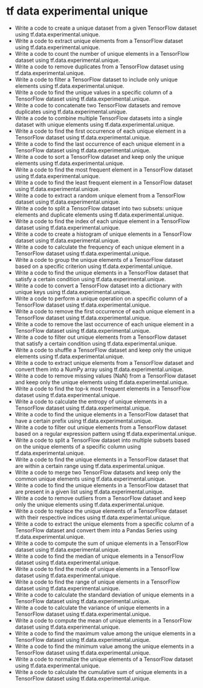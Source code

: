 # tf data experimental unique

- Write a code to create a unique dataset from a given TensorFlow dataset using tf.data.experimental.unique.
- Write a code to extract unique elements from a TensorFlow dataset using tf.data.experimental.unique.
- Write a code to count the number of unique elements in a TensorFlow dataset using tf.data.experimental.unique.
- Write a code to remove duplicates from a TensorFlow dataset using tf.data.experimental.unique.
- Write a code to filter a TensorFlow dataset to include only unique elements using tf.data.experimental.unique.
- Write a code to find the unique values in a specific column of a TensorFlow dataset using tf.data.experimental.unique.
- Write a code to concatenate two TensorFlow datasets and remove duplicates using tf.data.experimental.unique.
- Write a code to combine multiple TensorFlow datasets into a single dataset with unique elements using tf.data.experimental.unique.
- Write a code to find the first occurrence of each unique element in a TensorFlow dataset using tf.data.experimental.unique.
- Write a code to find the last occurrence of each unique element in a TensorFlow dataset using tf.data.experimental.unique.
- Write a code to sort a TensorFlow dataset and keep only the unique elements using tf.data.experimental.unique.
- Write a code to find the most frequent element in a TensorFlow dataset using tf.data.experimental.unique.
- Write a code to find the least frequent element in a TensorFlow dataset using tf.data.experimental.unique.
- Write a code to extract a random unique element from a TensorFlow dataset using tf.data.experimental.unique.
- Write a code to split a TensorFlow dataset into two subsets: unique elements and duplicate elements using tf.data.experimental.unique.
- Write a code to find the index of each unique element in a TensorFlow dataset using tf.data.experimental.unique.
- Write a code to create a histogram of unique elements in a TensorFlow dataset using tf.data.experimental.unique.
- Write a code to calculate the frequency of each unique element in a TensorFlow dataset using tf.data.experimental.unique.
- Write a code to group the unique elements of a TensorFlow dataset based on a specific criterion using tf.data.experimental.unique.
- Write a code to find the unique elements in a TensorFlow dataset that satisfy a certain condition using tf.data.experimental.unique.
- Write a code to convert a TensorFlow dataset into a dictionary with unique keys using tf.data.experimental.unique.
- Write a code to perform a unique operation on a specific column of a TensorFlow dataset using tf.data.experimental.unique.
- Write a code to remove the first occurrence of each unique element in a TensorFlow dataset using tf.data.experimental.unique.
- Write a code to remove the last occurrence of each unique element in a TensorFlow dataset using tf.data.experimental.unique.
- Write a code to filter out unique elements from a TensorFlow dataset that satisfy a certain condition using tf.data.experimental.unique.
- Write a code to shuffle a TensorFlow dataset and keep only the unique elements using tf.data.experimental.unique.
- Write a code to extract unique elements from a TensorFlow dataset and convert them into a NumPy array using tf.data.experimental.unique.
- Write a code to remove missing values (NaN) from a TensorFlow dataset and keep only the unique elements using tf.data.experimental.unique.
- Write a code to find the top-k most frequent elements in a TensorFlow dataset using tf.data.experimental.unique.
- Write a code to calculate the entropy of unique elements in a TensorFlow dataset using tf.data.experimental.unique.
- Write a code to find the unique elements in a TensorFlow dataset that have a certain prefix using tf.data.experimental.unique.
- Write a code to filter out unique elements from a TensorFlow dataset based on a regular expression pattern using tf.data.experimental.unique.
- Write a code to split a TensorFlow dataset into multiple subsets based on the unique elements of a specific column using tf.data.experimental.unique.
- Write a code to find the unique elements in a TensorFlow dataset that are within a certain range using tf.data.experimental.unique.
- Write a code to merge two TensorFlow datasets and keep only the common unique elements using tf.data.experimental.unique.
- Write a code to find the unique elements in a TensorFlow dataset that are present in a given list using tf.data.experimental.unique.
- Write a code to remove outliers from a TensorFlow dataset and keep only the unique elements using tf.data.experimental.unique.
- Write a code to replace the unique elements of a TensorFlow dataset with their respective indices using tf.data.experimental.unique.
- Write a code to extract the unique elements from a specific column of a TensorFlow dataset and convert them into a Pandas Series using tf.data.experimental.unique.
- Write a code to compute the sum of unique elements in a TensorFlow dataset using tf.data.experimental.unique.
- Write a code to find the median of unique elements in a TensorFlow dataset using tf.data.experimental.unique.
- Write a code to find the mode of unique elements in a TensorFlow dataset using tf.data.experimental.unique.
- Write a code to find the range of unique elements in a TensorFlow dataset using tf.data.experimental.unique.
- Write a code to calculate the standard deviation of unique elements in a TensorFlow dataset using tf.data.experimental.unique.
- Write a code to calculate the variance of unique elements in a TensorFlow dataset using tf.data.experimental.unique.
- Write a code to compute the mean of unique elements in a TensorFlow dataset using tf.data.experimental.unique.
- Write a code to find the maximum value among the unique elements in a TensorFlow dataset using tf.data.experimental.unique.
- Write a code to find the minimum value among the unique elements in a TensorFlow dataset using tf.data.experimental.unique.
- Write a code to normalize the unique elements of a TensorFlow dataset using tf.data.experimental.unique.
- Write a code to calculate the cumulative sum of unique elements in a TensorFlow dataset using tf.data.experimental.unique.